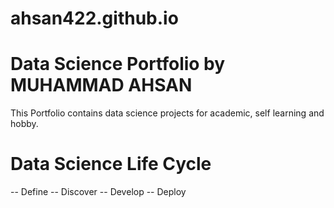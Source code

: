 # ahsan422.github.io

# Data Science Portfolio by MUHAMMAD AHSAN 

This Portfolio contains data science projects for academic, self learning and hobby.

# Data Science Life Cycle
-- Define
-- Discover 
-- Develop
-- Deploy
